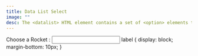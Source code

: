```yaml
---
title: Data List Select
image: ""
desc: The <datalist> HTML element contains a set of <option> elements that represent the permissible or recommended options available to choose from within other controls.
---
```



<html-code>
<label for="rocket-choice">Choose a Rocket :</label>
<input list="rockets" id="rocket-choice" name="ice-cream-choice" />
<datalist id="rockets">
    <option value="Falcon 9">
    <option value="Starship">
    <option value="Saturn 5">
    <option value="Atlas 4">
    <option value="Electron">
</datalist>
</html-code>

<css-code>
label {
  display: block;
  margin-bottom: 10px;
}
</css-code>
